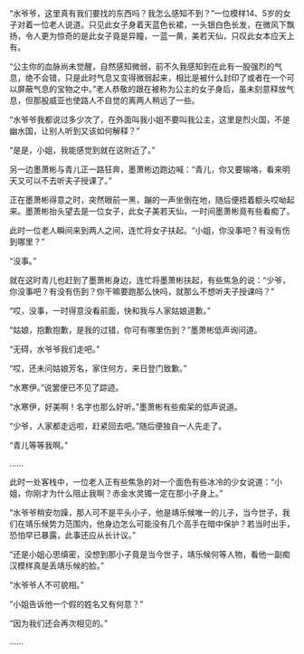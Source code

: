 “水爷爷，这里真有我们要找的东西吗？我怎么感知不到？”一位模样14、5岁的女子对着一位老人说道。只见此女子身着天蓝色长裙，一头银白色长发，在微风下飘扬，令人更为惊奇的是此女子竟是异瞳，一蓝一黄，美若天仙，只叹此女本应天上有。

“公主你的血脉尚未觉醒，自然感知微弱，前不久我感知到在此有一股强烈的气息，绝不会错，只是此时气息又变得微弱起来，相比是被什么封印了或者在一个可以屏蔽气息的宝物之中。”老人恭敬的跟在被称为公主的女子身后，虽未刻意释放气息，但那股威亚也使路人不自觉的离两人稍远了一些。

“水爷爷我都说过多少次了，在外面叫我小姐不要叫我公主，这里是烈火国，不是幽水国，让别人听到又该如何解释？”

“是是，小姐，我能感觉到就在这附近了。”

另一边墨萧彬与青儿正一路狂奔，墨萧彬边跑边喊：“青儿，你又要输咯，看来明天又可以不去听夫子授课了。”

正在墨萧彬得意之时，突然眼前一黑，蹦的一声坐倒在地，随后便捂着额头哎呦起来。墨萧彬抬头望去是一位女子，此女子美若天仙，一时间墨萧彬竟有些看痴了。

此时一位老人瞬间来到两人之间，连忙将女子扶起。“小姐，你没事吧？有没有伤到哪里？”

“没事。”

就在这时青儿也赶到了墨萧彬身边，连忙将墨萧彬扶起，有些焦急的说：“少爷，你没事吧？有没有伤到？你干嘛要跑那么快吗，就那么不想听夫子授课吗？”

“哎，没事，一时得意没看前面，快和我与人家姑娘道歉。”

“姑娘，抱歉抱歉，是我的过错，你可有哪里伤到？”墨萧彬低声询问道。

“无碍，水爷爷我们走吧。”

“哎，还未问姑娘芳名，家住何方，来日登门致歉。”

“水寒伊。”说罢便已不见了踪迹。

“水寒伊，好美啊！名字也那么好听。”墨萧彬有些痴呆的低声说道。

“少爷，人家都走远啦，赶紧回去吧。”随后便独自一人先走了。

“青儿等等我啊。”

......

此时一处客栈中，一位老人正有些焦急的对一个面色有些冰冷的少女说道：“小姐，你刚才为什么阻止我啊？赤金水灵镯一定在那小子身上。”

“水爷爷稍安勿躁，那人可不是平头小子，他是靖乐候唯一的儿子，当今世子，我们在靖乐候势力范围内，他身边怎么可能没有几个高手在暗中保护？若当时出手，恐怕早已暴露，此事还应从长计议。”

“还是小姐心思缜密，没想到那小子竟是当今世子，靖乐候何等人物，看他一副痴汉模样真是丢靖乐候的脸。”

“水爷爷人不可貌相。”

“小姐告诉他一个假的姓名又有何意？”

“因为我们还会再次相见的。”

......

